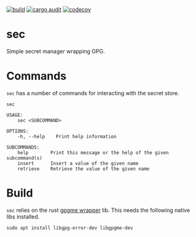[![build](https://github.com/wayofthepie/sec/actions/workflows/build.yml/badge.svg)](https://github.com/wayofthepie/sec/actions/workflows/build.yml)
[![cargo audit](https://github.com/wayofthepie/sec/actions/workflows/cargo_audit.yml/badge.svg)](https://github.com/wayofthepie/sec/actions/workflows/cargo_audit.yml)
[![codecov](https://codecov.io/gh/wayofthepie/sec/branch/main/graph/badge.svg?token=TAVF5SW2KM)](https://codecov.io/gh/wayofthepie/sec)
# sec
Simple secret manager wrapping GPG.

# Commands
`sec` has a number of commands for interacting with the secret store.

```
sec

USAGE:
    sec <SUBCOMMAND>

OPTIONS:
    -h, --help    Print help information

SUBCOMMANDS:
    help        Print this message or the help of the given subcommand(s)
    insert      Insert a value of the given name
    retrieve    Retrieve the value of the given name
```

# Build
`sec` relies on the rust [gpgme wrapper](https://github.com/gpg-rs/gpgme) lib. This needs the following native libs installed.

```console
sudo apt install libgpg-error-dev libgpgme-dev
```

